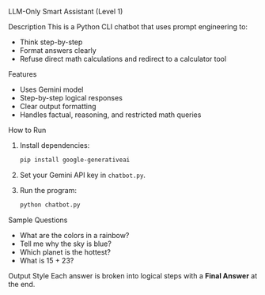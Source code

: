  LLM-Only Smart Assistant (Level 1)

Description
This is a Python CLI chatbot that uses prompt engineering to:
- Think step-by-step
- Format answers clearly
- Refuse direct math calculations and redirect to a calculator tool

 Features
- Uses Gemini  model
- Step-by-step logical responses
- Clear output formatting
- Handles factual, reasoning, and restricted math queries

 How to Run
1. Install dependencies:
    ```bash
    pip install google-generativeai

    ```

2. Set your Gemini API key in `chatbot.py`.

3. Run the program:
    ```bash
    python chatbot.py
    ```

 Sample Questions
- What are the colors in a rainbow?
- Tell me why the sky is blue?
- Which planet is the hottest?
- What is 15 + 23?

 Output Style
Each answer is broken into logical steps with a **Final Answer** at the end.
